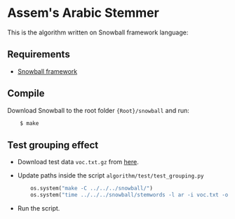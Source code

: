 # Assem's Arabic Stemmer

This is the algorithm written on Snowball framework language:



## Requirements

- [Snowball framework](https://github.com/snowballstem/snowball)



## Compile 

Download Snowball to the root folder `{Root}/snowball` and run:

```sh
    $ make
```


## Test grouping effect
- Download test data `voc.txt.gz` from [here](https://github.com/snowballstem/snowball-data/tree/master/arabic). 
- Update paths inside the script `algorithm/test/test_grouping.py`
  
  ```python
      os.system("make -C ../../../snowball/")
      os.system("time ../../../snowball/stemwords -l ar -i voc.txt -o output.txt")
  ```
- Run the script. 